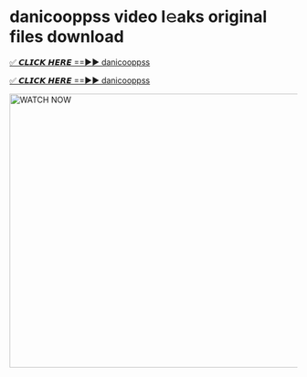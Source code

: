 # danicooppss video l𝚎aks original files download

<p><a href="https://mediafirer.com/danicooppss&ref=titik" rel="nofollow">✅ 𝘾𝙇𝙄𝘾𝙆 𝙃𝙀𝙍𝙀 ==►► danicooppss</a></p>

<p><a href="https://mediafirer.com/danicooppss&ref=titik" rel="nofollow">✅ 𝘾𝙇𝙄𝘾𝙆 𝙃𝙀𝙍𝙀 ==►► danicooppss</a></p>

<p><a rel="nofollow" title="WATCH NOW" href="https://mediafirer.com/danicooppss&ref=titik"><img border="danicooppss" height="480" width="854" title="WATCH NOW" alt="WATCH NOW" src="https://i.imgur.com/WiGg2rx.gif"></a></p>